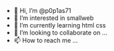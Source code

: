 - 👋 Hi, I’m @p0p1as71
- 👀 I’m interested in smallweb
- 🌱 I’m currently learning html css
- 💞️ I’m looking to collaborate on ...
- 📫 How to reach me ...

<!---
p0p1as71/p0p1as71 is a ✨ special ✨ repository because its `README.md` (this file) appears on your GitHub profile.
You can click the Preview link to take a look at your changes.
--->
